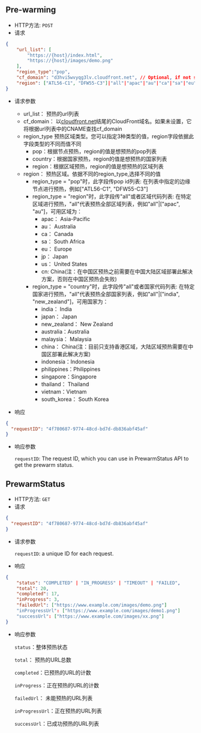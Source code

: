 ## Pre-warming 
- HTTP方法: `POST`
- 请求

``` json
{
    "url_list": [
        "https://{host}/index.html",
        "https://{host}/images/demo.png"
    ],
    "region_type":"pop",
    "cf_domain": "d3hvi5wvyqg3lv.cloudfront.net", // Optional, if not set cf_domain, it will find cf_domain according to CName in the url list
    "region": ["ATL56-C1", "DFW55-C3"]|"all"|"apac"|"au"|"ca"|"sa"|"eu"|"jp"|"us" // "all" to prewarm all pop node
}
```

- 请求参数

    - url_list： 预热的url列表
    - cf_domain： 以[cloudfront.net](http://cloudfront.net/)结尾的CloudFront域名。如果未设置，它将根据url列表中的CNAME查找cf_domain
    - region_type 预热区域类型。您可以指定3种类型的值，region字段依据此字段类型的不同而值不同
      * pop：根据节点预热，region的值是想预热的pop列表
      * country：根据国家预热，region的值是想预热的国家列表
      * region：根据区域预热，region的值是想预热的区域列表
    - region： 预热区域。依据不同的region_type,选择不同的值
      * region_type = "pop"时，此字段传pop id列表: 在列表中指定的边缘节点进行预热，例如["ATL56-C1", "DFW55-C3"]
      * region_type = "region"时，此字段传"all"或者区域代码列表: 在特定区域进行预热，"all"代表预热全部区域列表，例如"all"|["apac", "au"]，可用区域为：
        * apac： Asia-Pacific
        * au： Australia
        * ca： Canada
        * sa： South Africa
        * eu： Europe
        * jp： Japan
        * us： United States
        * cn: China(注：在中国区预热之前需要在中国大陆区域部署此解决方案，否则在中国区预热会失败)
      * region_type = "country"时，此字段传"all"或者国家代码列表: 在特定国家进行预热，"all"代表预热全部国家列表，例如"all"|["india", "new_zealand"]，可用国家为：
        * india： India
        * japan： Japan
        * new_zealand： New Zealand
        * australia：Australia
        * malaysia： Malaysia
        * china： China(注：目前只支持香港区域，大陆区域预热需要在中国区部署此解决方案)
        * indonesia：Indonesia
        * philippines：Philippines
        * singapore：Singapore
        * thailand： Thailand
        * vietnam：Vietnam
        * south_korea： South Korea

- 响应

``` json
{
  "requestID": "4f780687-9774-48cd-bd7d-db836abf45af"
}
```

- 响应参数

  `requestID`: The request ID, which you can use in PrewarmStatus API to get the prewarm status.

## PrewarmStatus 
- HTTP方法: `GET`
- 请求

``` json
{
  "requestID": "4f780687-9774-48cd-bd7d-db836abf45af"
}
```

- 请求参数

  `requestID`: a unique ID for each request.

- 响应

``` json
{
    "status": "COMPLETED" | "IN_PROGRESS" | "TIMEOUT" | "FAILED",
    "total": 20,
    "completed": 17,
    "inProgress": 3,
    "failedUrl": ["https://www.example.com/images/demo.png"]
    "inProgressUrl": ["https://www.example.com/images/demo1.png"]
    "successUrl": ["https://www.example.com/images/xx.png"]
}
```
- 响应参数

  `status`：整体预热状态

  `total`： 预热的URL总数

  `completed`：已预热的URL的计数

  `inProgress`：正在预热的URL的计数

  `failedUrl`： 未能预热的URL列表

  `inProgressUrl`：正在预热的URL列表

  `successUrl`：已成功预热的URL列表


